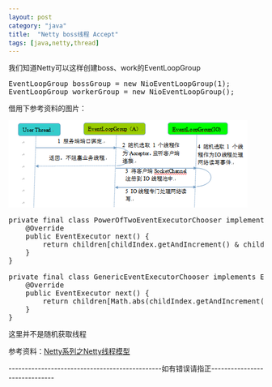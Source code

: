 ```yaml
---
layout: post
category: "java"
title:  "Netty boss线程 Accept"
tags: [java,netty,thread]
---
```


我们知道Netty可以这样创建boss、work的EventLoopGroup

<pre class="prettyPrint">
EventLoopGroup bossGroup = new NioEventLoopGroup(1);
EventLoopGroup workerGroup = new NioEventLoopGroup();
</pre>

借用下参考资料的图片：

![netty_accept](/img/java/netty-accept.png)

<pre class="prettyPrint">
private final class PowerOfTwoEventExecutorChooser implements EventExecutorChooser {
    @Override
    public EventExecutor next() {
        return children[childIndex.getAndIncrement() & children.length - 1];
    }
}

private final class GenericEventExecutorChooser implements EventExecutorChooser {
    @Override
    public EventExecutor next() {
        return children[Math.abs(childIndex.getAndIncrement() % children.length)];
    }
}
</pre>

这里并不是随机获取线程


参考资料：[Netty系列之Netty线程模型](http://www.infoq.com/cn/articles/netty-threading-model)


\-\-\-\-\-\-\-\-\-\-\-\-\-\-\-\-\-\-\-\-\-\-\-\-\-\-\-\-\-\-\-\-\-\-\-\-\-\-\-\-\-\-\-\-\-\-\-如有错误请指正\-\-\-\-\-\-\-\-\-\-\-\-\-\-\-\-\-\-\-\-\-\-\-\-\-\-\-\-\-\-